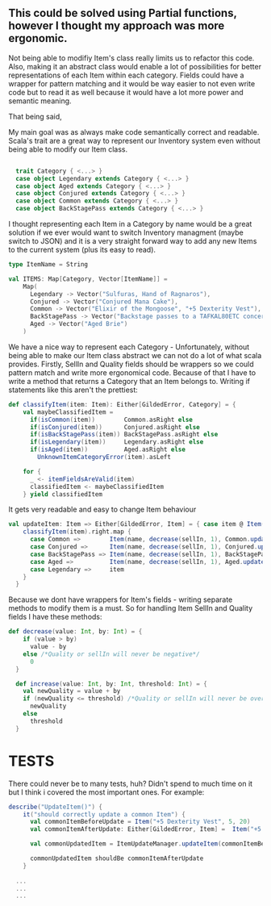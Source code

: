 ## This could be solved using Partial functions, however I thought my approach was more ergonomic.

Not being able to modifiy Item's class really limits us to refactor this code. Also, making it an abstract class would enable a lot of possibilities for better representations of each Item within each category. Fields could have a wrapper for pattern matching and it would be way easier to not even write code but to read it as well because it would have a lot more power and semantic meaning.

That being said,

My main goal was as always make code semantically correct and readable. Scala's trait are a great way to represent our Inventory system even without being able to modify our Item class.

```scala

  trait Category { <...> }
  case object Legendary extends Category { <...> }
  case object Aged extends Category { <...> }
  case object Conjured extends Category { <...> }
  case object Common extends Category { <...> }
  case object BackStagePass extends Category { <...> }
  ```

I thought representing each Item in a Category by name would be a great solution if we ever would want to switch Inventory managment (maybe switch to JSON) and it is a very straight forward way to add any new Items to the current system (plus its easy to read).

```scala
type ItemName = String

val ITEMS: Map[Category, Vector[ItemName]] =
    Map(
      Legendary -> Vector("Sulfuras, Hand of Ragnaros"),
      Conjured -> Vector("Conjured Mana Cake"),
      Common -> Vector("Elixir of the Mongoose", "+5 Dexterity Vest"),
      BackStagePass -> Vector("Backstage passes to a TAFKAL80ETC concert"),
      Aged -> Vector("Aged Brie")
    )
```

We have a nice way to represent each Category -
Unfortunately, without being able to make our Item class abstract we can not do a lot of what scala provides. Firstly, SellIn and Quality fields should be wrappers so we could pattern match and write more ergonomical code. Because of that I have to write a method that returns a Category that an Item belongs to. Writing if statements like this aren't the prettiest:

```scala
def classifyItem(item: Item): Either[GildedError, Category] = {
    val maybeClassifiedItem =
      if(isCommon(item))        Common.asRight else
      if(isConjured(item))      Conjured.asRight else
      if(isBackStagePass(item)) BackStagePass.asRight else
      if(isLegendary(item))     Legendary.asRight else
      if(isAged(item))          Aged.asRight else
        UnknownItemCategoryError(item).asLeft

    for {
      _ <- itemFieldsAreValid(item)
      classifiedItem <- maybeClassifiedItem
    } yield classifiedItem
```

It gets very readable and easy to change Item behaviour

```scala
val updateItem: Item => Either[GildedError, Item] = { case item @ Item(name, sellIn, quality) =>
    classifyItem(item).right.map {
      case Common =>        Item(name, decrease(sellIn, 1), Common.updateQuality(sellIn, quality))
      case Conjured =>      Item(name, decrease(sellIn, 1), Conjured.updateQuality(sellIn, quality))
      case BackStagePass => Item(name, decrease(sellIn, 1), BackStagePass.updateQuality(sellIn, quality))
      case Aged =>          Item(name, decrease(sellIn, 1), Aged.updateQuality(sellIn, quality))
      case Legendary =>     item
    }
  }
```


Because we dont have wrappers for Item's fields - writing separate methods to modify them is a must. So for handling Item SellIn and Quality fields I have these methods:

```scala
def decrease(value: Int, by: Int) = {
    if (value > by)
      value - by
    else /*Quality or sellIn will never be negative*/
      0
  }

  def increase(value: Int, by: Int, threshold: Int) = {
    val newQuality = value + by
    if (newQuality <= threshold) /*Quality or sellIn will never be over a specific threshold*/
      newQuality
    else
      threshold
  }
```

# TESTS

There could never be to many tests, huh? Didn't spend to much time on it but I think i covered the most important ones. For example:

```scala
describe("UpdateItem()") {
    it("should correctly update a common Item") {
      val commonItemBeforeUpdate = Item("+5 Dexterity Vest", 5, 20)
      val commonItemAfterUpdate: Either[GildedError, Item] =  Item("+5 Dexterity Vest", 4, 19).asRight

      val commonUpdatedItem = ItemUpdateManager.updateItem(commonItemBeforeUpdate)

      commonUpdatedItem shouldBe commonItemAfterUpdate
    }
    
  ...
  ...
  ...
```
